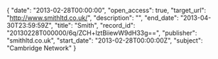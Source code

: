 {
  "date": "2013-02-28T00:00:00", 
  "open_access": true, 
  "target_url": "http://www.smithltd.co.uk/", 
  "description": "", 
  "end_date": "2013-04-30T23:59:59Z", 
  "title": "Smith", 
  "record_id": "20130228T000000/6q/ZCH+lztBiiewW9dH33g==", 
  "publisher": "smithltd.co.uk", 
  "start_date": "2013-02-28T00:00:00Z", 
  "subject": "Cambridge Network"
}

